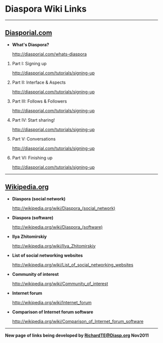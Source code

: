 # Diaspora Wiki Links 

---

## [Diasporial.com](http://Diasporial.com)

- **What's Diaspora?**

    http://diasporial.com/whats-diaspora


1. Part I: Signing up

    http://diasporial.com/tutorials/signing-up

2. Part II: Interface & Aspects

    http://diasporial.com/tutorials/signing-up

3. Part III: Follows & Followers

    http://diasporial.com/tutorials/signing-up

4. Part IV: Start sharing!

    http://diasporial.com/tutorials/signing-up

5. Part V: Conversations

    http://diasporial.com/tutorials/signing-up

6. Part VI: Finishing up

    http://diasporial.com/tutorials/signing-up

---

## [Wikipedia.org](http://wikipedia.org)

- **Diaspora (social network)**

    http://wikipedia.org/wiki/Diaspora_(social_network)

- **Diaspora (software)**

    http://wikipedia.org/wiki/Diaspora_(software)

- **Ilya Zhitomirskiy**

    http://wikipedia.org/wiki/Ilya_Zhitomirskiy

- **List of social networking websites**

    http://wikipedia.org/wiki/List_of_social_networking_websites

- **Community of interest**

    http://wikipedia.org/wiki/Community_of_interest

- **Internet forum**

    http://wikipedia.org/wiki/Internet_forum

- **Comparison of Internet forum software**

    http://wikipedia.org/wiki/Comparison_of_Internet_forum_software

---

**New page of links being developed by RichardTE@Diasp.org Nov2011**







